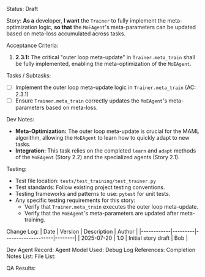 Status: Draft

Story:
  **As a** developer,
  **I want** the `Trainer` to fully implement the meta-optimization logic,
  **so that** the `MoEAgent`'s meta-parameters can be updated based on meta-loss accumulated across tasks.

Acceptance Criteria:
1.  **2.3.1:** The critical "outer loop meta-update" in `Trainer.meta_train` shall be fully implemented, enabling the meta-optimization of the `MoEAgent`.

Tasks / Subtasks:
- [ ] Implement the outer loop meta-update logic in `Trainer.meta_train` (AC: 2.3.1)
- [ ] Ensure `Trainer.meta_train` correctly updates the `MoEAgent`'s meta-parameters based on meta-loss.

Dev Notes:
- **Meta-Optimization:** The outer loop meta-update is crucial for the MAML algorithm, allowing the `MoEAgent` to learn how to quickly adapt to new tasks.
- **Integration:** This task relies on the completed `learn` and `adapt` methods of the `MoEAgent` (Story 2.2) and the specialized agents (Story 2.1).

Testing:
- Test file location: `tests/test_training/test_trainer.py`
- Test standards: Follow existing project testing conventions.
- Testing frameworks and patterns to use: `pytest` for unit tests.
- Any specific testing requirements for this story:
    - Verify that `Trainer.meta_train` executes the outer loop meta-update.
    - Verify that the `MoEAgent`'s meta-parameters are updated after meta-training.

Change Log:
| Date       | Version | Description        | Author |
|------------|---------|--------------------|--------|
| 2025-07-20 | 1.0     | Initial story draft | Bob    |

Dev Agent Record:
  Agent Model Used:
  Debug Log References:
  Completion Notes List:
  File List:

QA Results:
